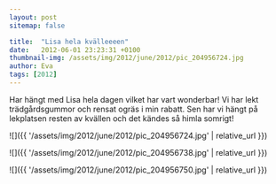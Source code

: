 ```yaml
---
layout: post
sitemap: false

title:  "Lisa hela kvälleeeen"
date:   2012-06-01 23:23:31 +0100
thumbnail-img: /assets/img/2012/june/2012/pic_204956724.jpg
author: Eva
tags: [2012]
---
```


Har hängt med Lisa hela dagen vilket har vart wonderbar! Vi har lekt trädgårdsgummor och rensat ogräs i min rabatt. Sen har vi hängt på lekplatsen resten av kvällen och det kändes så himla somrigt!

![]({{ '/assets/img/2012/june/2012/pic_204956724.jpg'  | relative_url }})

![]({{ '/assets/img/2012/june/2012/pic_204956738.jpg'  | relative_url }})

![]({{ '/assets/img/2012/june/2012/pic_204956750.jpg'  | relative_url }})

